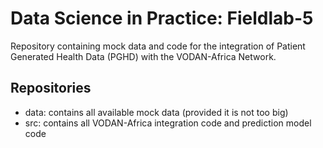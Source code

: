 # Data Science in Practice: Fieldlab-5

Repository containing mock data and code for the integration of Patient Generated Health Data (PGHD) with the VODAN-Africa Network.

## Repositories

 - data: contains all available mock data (provided it is not too big)
 - src: contains all VODAN-Africa integration code and prediction model code
